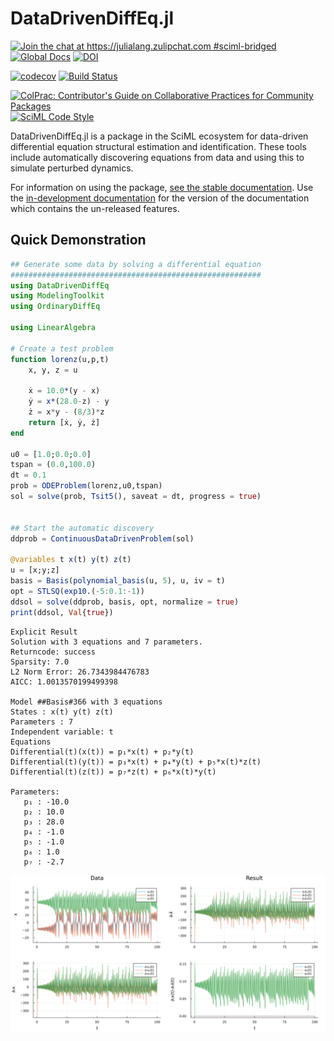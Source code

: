 # DataDrivenDiffEq.jl

[![Join the chat at https://julialang.zulipchat.com #sciml-bridged](https://img.shields.io/static/v1?label=Zulip&message=chat&color=9558b2&labelColor=389826)](https://julialang.zulipchat.com/#narrow/stream/279055-sciml-bridged)
[![Global Docs](https://img.shields.io/badge/docs-SciML-blue.svg)](https://docs.sciml.ai/DataDrivenDiffEq/stable/)
[![DOI](https://zenodo.org/badge/212827023.svg)](https://zenodo.org/badge/latestdoi/212827023)

[![codecov](https://codecov.io/gh/SciML/DataDrivenDiffEq.jl/branch/master/graph/badge.svg)](https://codecov.io/gh/SciML/DataDrivenDiffEq.jl)
[![Build Status](https://github.com/SciML/DataDrivenDiffEq.jl/workflows/CI/badge.svg)](https://github.com/SciML/DataDrivenDiffEq.jl/actions?query=workflow%3ACI)

[![ColPrac: Contributor's Guide on Collaborative Practices for Community Packages](https://img.shields.io/badge/ColPrac-Contributor's%20Guide-blueviolet)](https://github.com/SciML/ColPrac)
[![SciML Code Style](https://img.shields.io/static/v1?label=code%20style&message=SciML&color=9558b2&labelColor=389826)](https://github.com/SciML/SciMLStyle)

DataDrivenDiffEq.jl is a package in the SciML ecosystem for data-driven differential equation
structural estimation and identification. These tools include automatically discovering equations
from data and using this to simulate perturbed dynamics.

For information on using the package,
[see the stable documentation](https://docs.sciml.ai/DataDrivenDiffEq/stable/). Use the
[in-development documentation](https://docs.sciml.ai/DataDrivenDiffEq/dev/) for the version of
the documentation which contains the un-released features.

## Quick Demonstration

```julia
## Generate some data by solving a differential equation
########################################################
using DataDrivenDiffEq
using ModelingToolkit
using OrdinaryDiffEq

using LinearAlgebra

# Create a test problem
function lorenz(u,p,t)
    x, y, z = u

    ẋ = 10.0*(y - x)
    ẏ = x*(28.0-z) - y
    ż = x*y - (8/3)*z
    return [ẋ, ẏ, ż]
end

u0 = [1.0;0.0;0.0]
tspan = (0.0,100.0)
dt = 0.1
prob = ODEProblem(lorenz,u0,tspan)
sol = solve(prob, Tsit5(), saveat = dt, progress = true)


## Start the automatic discovery
ddprob = ContinuousDataDrivenProblem(sol)

@variables t x(t) y(t) z(t)
u = [x;y;z]
basis = Basis(polynomial_basis(u, 5), u, iv = t)
opt = STLSQ(exp10.(-5:0.1:-1))
ddsol = solve(ddprob, basis, opt, normalize = true)
print(ddsol, Val{true})
```

```
Explicit Result
Solution with 3 equations and 7 parameters.
Returncode: success
Sparsity: 7.0
L2 Norm Error: 26.7343984476783
AICC: 1.0013570199499398

Model ##Basis#366 with 3 equations
States : x(t) y(t) z(t)
Parameters : 7
Independent variable: t
Equations
Differential(t)(x(t)) = p₁*x(t) + p₂*y(t)
Differential(t)(y(t)) = p₃*x(t) + p₄*y(t) + p₅*x(t)*z(t)
Differential(t)(z(t)) = p₇*z(t) + p₆*x(t)*y(t)

Parameters:
   p₁ : -10.0
   p₂ : 10.0
   p₃ : 28.0
   p₄ : -1.0
   p₅ : -1.0
   p₆ : 1.0
   p₇ : -2.7
```

![](LorenzResult.png)
